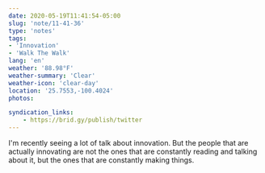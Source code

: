 ```yaml
---
date: 2020-05-19T11:41:54-05:00
slug: 'note/11-41-36'
type: 'notes'
tags:
- 'Innovation'
- 'Walk The Walk'
lang: 'en'
weather: '88.98°F'
weather-summary: 'Clear'
weather-icon: 'clear-day'
location: '25.7553,-100.4024'
photos:

syndication_links:
    - https://brid.gy/publish/twitter
---
```

I'm recently seeing a lot of talk about innovation. But the people that are actually innovating are not the ones that are constantly reading and talking about it, but the ones that are constantly making things.
 